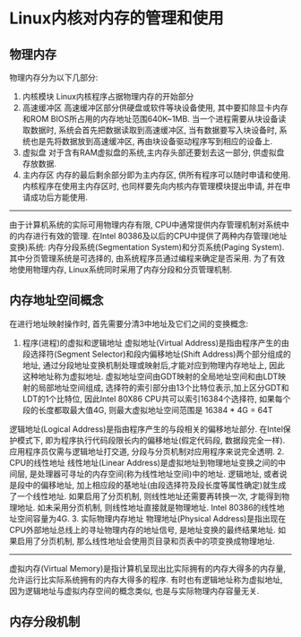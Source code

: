 # Linux内核对内存的管理和使用

## 物理内存
物理内存分为以下几部分:
1. 内核模块 
Linux内核程序占据物理内存的开始部分
2. 高速缓冲区
高速缓冲区部分供硬盘或软件等块设备使用, 其中要扣除显卡内存和ROM BIOS所占用的内存地址范围640K~1MB. 当一个进程需要从块设备读取数据时, 系统会首先把数据读取到高速缓冲区, 当有数据要写入块设备时, 系统也是先将数据放到高速缓冲区, 再由块设备驱动程序写到相应的设备上. 
3. 虚拟盘
对于含有RAM虚拟盘的系统,主内存头部还要划去这一部分, 供虚拟盘存放数据.
4. 主内存区
内存的最后剩余部分即为主内存区, 供所有程序可以随时申请和使用. 内核程序在使用主内存区时, 也同样要先向内核内存管理模块提出申请, 并在申请成功后方能使用. 

------
由于计算机系统的实际可用物理内存有限, CPU中通常提供内存管理机制对系统中的内存进行有效的管理. 在Intel 80386及以后的CPU中提供了两种内存管理(地址变换)系统: 内存分段系统(Segmentation System)和分页系统(Paging System). 其中分页管理系统是可选择的, 由系统程序员通过编程来确定是否采用. 为了有效地使用物理内存, Linux系统同时采用了内存分段和分页管理机制.

## 内存地址空间概念
在进行地址映射操作时, 首先需要分清3中地址及它们之间的变换概念:
1. 程序(进程)的虚拟和逻辑地址
虚拟地址(Virtual Address)是指由程序产生的由段选择符(Segment Selector)和段内偏移地址(Shift Address)两个部分组成的地址, 通过分段地址变换机制处理或映射后,才能对应到物理内存地址上, 因此这种地址称为虚拟地址. 虚拟地址空间由GDT映射的全局地址空间和由LDT映射的局部地址空间组成, 选择符的索引部分由13个比特位表示,加上区分GDT和LDT的1个比特位, 因此Intel 80X86 CPU共可以索引16384个选择符, 如果每个段的长度都取最大值4G, 则最大虚拟地址空间范围是 16384 * 4G = 64T

逻辑地址(Logical Address)是指由程序产生的与段相关的偏移地址部分. 在Intel保护模式下, 即为程序执行代码段限长内的偏移地址(假定代码段, 数据段完全一样). 应用程序员仅需与逻辑地址打交道, 分段与分页机制对应用程序来说完全透明. 
2. CPU的线性地址
线性地址(Linear Address)是虚拟地址到物理地址变换之间的中间层, 是处理器可寻址的内存空间(称为线性地址空间)中的地址. 逻辑地址, 或者说是段中的偏移地址, 加上相应段的基地址(由段选择符及段长度等属性确定)就生成了一个线性地址. 如果启用了分页机制, 则线性地址还需要再转换一次, 才能得到物理地址. 如未采用分页机制, 则线性地址直接就是物理地址. Intel 80386的线性地址空间容量为4G. 
3. 实际物理内存地址
物理地址(Physical Address)是指出现在CPU外部地址总线上的寻址物理内存的地址信号, 是地址变换的最终结果地址. 如果启用了分页机制, 那么线性地址会使用页目录和页表中的项变换成物理地址. 

---
虚拟内存(Virtual Memory)是指计算机呈现出比实际拥有的内存大得多的内存量, 允许运行比实际系统拥有的内存大得多的程序. 
有时也有逻辑地址称为虚拟地址, 因为逻辑地址与虚拟内存空间的概念类似, 也是与实际物理内存容量无关. 

## 内存分段机制

